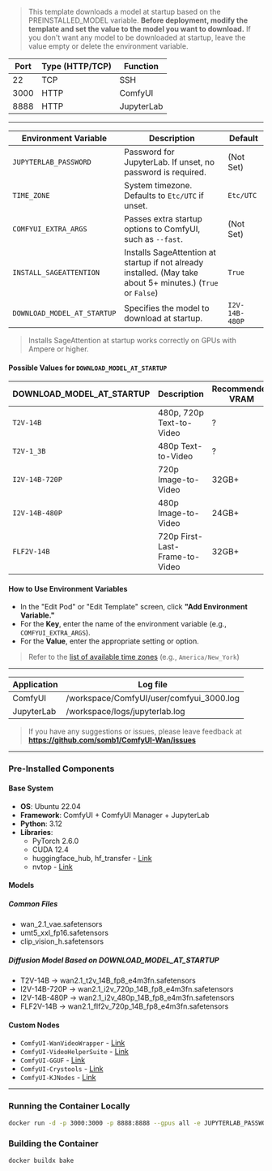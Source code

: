 > This template downloads a model at startup based on the PREINSTALLED_MODEL variable. **Before deployment, modify the template and set the value to the model you want to download.**
> If you don't want any model to be downloaded at startup, leave the value empty or delete the environment variable.

| Port | Type (HTTP/TCP) | Function     |
|------|-----------------|--------------|
| 22   | TCP             | SSH          |
| 3000 | HTTP            | ComfyUI      |
| 8888 | HTTP            | JupyterLab  |

---

| Environment Variable      | Description                                                                 | Default      |
|----------------------------|-----------------------------------------------------------------------------|--------------|
| `JUPYTERLAB_PASSWORD`       | Password for JupyterLab. If unset, no password is required.                 | (Not Set)    |
| `TIME_ZONE`                | System timezone. Defaults to `Etc/UTC` if unset.                            | `Etc/UTC`    |
| `COMFYUI_EXTRA_ARGS`        | Passes extra startup options to ComfyUI, such as `--fast`.                  | (Not Set)    |
| `INSTALL_SAGEATTENTION`     | Installs SageAttention at startup if not already installed. (May take about 5+ minutes.) (`True` or `False`) | `True` |
| `DOWNLOAD_MODEL_AT_STARTUP`        | Specifies the model to download at startup.     | `I2V-14B-480P` |

> Installs SageAttention at startup works correctly on GPUs with Ampere or higher.

#### Possible Values for `DOWNLOAD_MODEL_AT_STARTUP`

| DOWNLOAD_MODEL_AT_STARTUP         | Description                                | Recommended VRAM |
|----------------------------|-------------------------------------------|------------------|
| `T2V-14B`                  | 480p, 720p Text-to-Video                  | ?                |
| `T2V-1_3B`                 | 480p Text-to-Video                        | ?                |
| `I2V-14B-720P`             | 720p Image-to-Video                       | 32GB+            |
| `I2V-14B-480P`             | 480p Image-to-Video                       | 24GB+            |
| `FLF2V-14B`                | 720p First-Last-Frame-to-Video            | 32GB+            |

#### **How to Use Environment Variables**

- In the "Edit Pod" or "Edit Template" screen, click **"Add Environment Variable."**
- For the **Key**, enter the name of the environment variable (e.g., `COMFYUI_EXTRA_ARGS`).
- For the **Value**, enter the appropriate setting or option.

> Refer to the [list of available time zones](https://en.wikipedia.org/wiki/List_of_tz_database_time_zones) (e.g., `America/New_York`)

---

| Application | Log file                         |
|-------------|----------------------------------|
| ComfyUI     | /workspace/ComfyUI/user/comfyui_3000.log    |
| JupyterLab  | /workspace/logs/jupyterlab.log      |

> If you have any suggestions or issues, please leave feedback at **<https://github.com/somb1/ComfyUI-Wan/issues>**

---

### **Pre-Installed Components**

#### **Base System**

- **OS**: Ubuntu 22.04
- **Framework**: ComfyUI + ComfyUI Manager + JupyterLab
- **Python**: 3.12
- **Libraries**:
  - PyTorch 2.6.0
  - CUDA 12.4
  - huggingface_hub, hf_transfer - [Link](https://huggingface.co/docs/huggingface_hub/index)
  - nvtop - [Link](https://github.com/Syllo/nvtop)

#### **Models**

##### Common Files

- wan_2.1_vae.safetensors
- umt5_xxl_fp16.safetensors
- clip_vision_h.safetensors

##### Diffusion Model Based on DOWNLOAD_MODEL_AT_STARTUP

- T2V-14B -> wan2.1_t2v_14B_fp8_e4m3fn.safetensors
- I2V-14B-720P -> wan2.1_i2v_720p_14B_fp8_e4m3fn.safetensors
- I2V-14B-480P -> wan2.1_i2v_480p_14B_fp8_e4m3fn.safetensors
- FLF2V-14B -> wan2.1_flf2v_720p_14B_fp8_e4m3fn.safetensors

#### **Custom Nodes**

- `ComfyUI-WanVideoWrapper` - [Link](https://github.com/kijai/ComfyUI-WanVideoWrapper)
- `ComfyUI-VideoHelperSuite` - [Link](https://github.com/Kosinkadink/ComfyUI-VideoHelperSuite)
- `ComfyUI-GGUF` - [Link](https://github.com/city96/ComfyUI-GGUF)
- `ComfyUI-Crystools` - [Link](https://github.com/crystian/ComfyUI-Crystools)
- `ComfyUI-KJNodes` - [Link](https://github.com/kijai/ComfyUI-KJNodes)  

---

### Running the Container Locally

```bash
docker run -d -p 3000:3000 -p 8888:8888 --gpus all -e JUPYTERLAB_PASSWORD="" -e TIME_ZONE="Etc/UTC" -e COMFYUI_EXTRA_ARGS="" -e INSTALL_SAGEATTENTION="True" -e PREINSTALLED_MODEL="I2V-14B-480P" --name comfyui-wan2.1-pytorch2.6.0_cu124 sombi/comfyui-wan:base-torch2.6.0-cu124

```

### Building the Container

```bash
docker buildx bake
```
